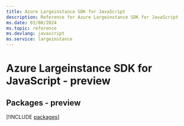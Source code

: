 ```yaml
---
title: Azure Largeinstance SDK for JavaScript
description: Reference for Azure Largeinstance SDK for JavaScript
ms.date: 03/08/2024
ms.topic: reference
ms.devlang: javascript
ms.service: largeinstance
---
```

# Azure Largeinstance SDK for JavaScript - preview
## Packages - preview
[!INCLUDE [packages](largeinstance-index.md)]
